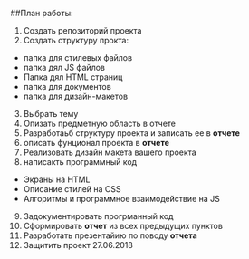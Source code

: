 ##План работы:
1. Создать репозиторий проекта
2. Создать структуру прокта:
  * папка для стилевых файлов 
  * папка дял JS файлов
  * Папка дял HTML страниц 
  * папка для документов 
  * папка для дизайн-макетов
3. Выбрать тему
4. Опизать предметную область в отчете 
5. Разработаьб структуру проекта и записать ее в **отчете**
6. описать фунционал проекта в **отчете**
7. Реализовать дизайн макета вашего проекта
8. написакть программный код
 * Экраны на HTML
 * Описание стилей на CSS
 * Алгоритмы и программное взаимодействие на JS
9. Задокументировать прогрманный код
10. Сформировать **отчет** из всех предыдущих пунктов
11. Разработать презентайию по поводу **отчета**
12. Защитить проект 27.06.2018
